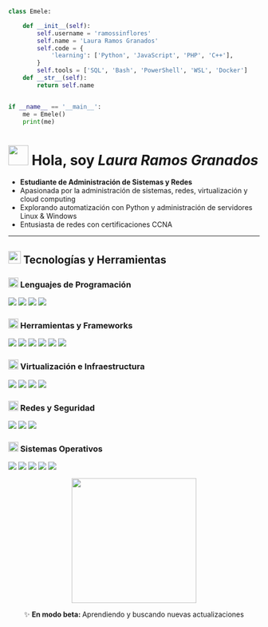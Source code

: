 ```python
class Emele:

    def __init__(self):
        self.username = 'ramossinflores'
        self.name = 'Laura Ramos Granados'
        self.code = {
            'learning': ['Python', 'JavaScript', 'PHP', 'C++'],
        }
        self.tools = ['SQL', 'Bash', 'PowerShell', 'WSL', 'Docker']
    def __str__(self):
        return self.name


if __name__ == '__main__':
    me = Emele()
    print(me)
```

<h1>
  <img src="https://media.giphy.com/media/t1n31R6QKTUvtluAAi/giphy.gif" width="40">
  Hola, soy <em>Laura Ramos Granados</em>
</h1>
<ul>
  <li><strong>Estudiante de Administración de Sistemas y Redes</strong></li>
  <li>Apasionada por la administración de sistemas, redes, virtualización y cloud computing</li>
  <li>Explorando automatización con Python y administración de servidores Linux & Windows</li>
  <li>Entusiasta de redes con certificaciones CCNA</li>
</ul>

---

<h2>
  <img src="https://media.giphy.com/media/MZRYQAay0x22a1Nt0w/giphy.gif" width="25"> Tecnologías y Herramientas
</h2>

<h3>
  <img src="https://media.giphy.com/media/VhzmzGwhdx7rXW8Rhl/giphy.gif" width="20"> Lenguajes de Programación
</h3>
<img src="https://img.shields.io/badge/Python-3776AB?style=flat&logo=python&logoColor=white">  
<img src="https://img.shields.io/badge/JavaScript-F7DF1E?style=flat&logo=javascript&logoColor=black">  
<img src="https://img.shields.io/badge/PHP-777BB4?style=flat&logo=php&logoColor=white">  
<img src="https://img.shields.io/badge/C++-00599C?style=flat&logo=c%2B%2B&logoColor=white">  

<h3>
  <img src="https://media.giphy.com/media/VGK9fcWUoKlkHtU9L7/giphy.gif" width="20"> Herramientas y Frameworks
</h3>
<img src="https://img.shields.io/badge/Docker-2496ED?style=flat&logo=docker&logoColor=white">  
<img src="https://img.shields.io/badge/Bash-4EAA25?style=flat&logo=gnu-bash&logoColor=white">  
<img src="https://img.shields.io/badge/PowerShell-5391FE?style=flat&logo=powershell&logoColor=white">  
<img src="https://img.shields.io/badge/SQL-4479A1?style=flat&logo=mysql&logoColor=white">  
<img src="https://img.shields.io/badge/WSL-4D4D4D?style=flat&logo=linux&logoColor=white">  
<img src="https://img.shields.io/badge/AWS-232F3E?style=flat&logo=amazonaws&logoColor=white">  

<h3>
  <img src="https://media.giphy.com/media/LkTxzv2zBPBY3fruSJ/giphy.gif" width="20"> Virtualización e Infraestructura
</h3>
<img src="https://img.shields.io/badge/Proxmox-E57000?style=flat&logo=proxmox&logoColor=white">  
<img src="https://img.shields.io/badge/VMware-607078?style=flat&logo=vmware&logoColor=white">  
<img src="https://img.shields.io/badge/Nutanix-024DA1?style=flat&logo=nutanix&logoColor=white">  
<img src="https://img.shields.io/badge/VirtualBox-183A61?style=flat&logo=virtualbox&logoColor=white">  

<h3>
  <img src="https://media.giphy.com/media/mDGE9eimMyNE07QzKu/giphy.gif" width="20"> Redes y Seguridad
</h3>
<img src="https://img.shields.io/badge/Cisco-1BA0D7?style=flat&logo=cisco&logoColor=white">  
<img src="https://img.shields.io/badge/TCP/IP-004A80?style=flat&logo=gnometerminal&logoColor=white">  
<img src="https://img.shields.io/badge/Networking-0078D7?style=flat&logo=windows-terminal&logoColor=white">  

<h3>
  <img src="https://media.giphy.com/media/lrn0Cp4T2af8L28EJm/giphy.gif" width="20"> Sistemas Operativos
</h3>
<img src="https://img.shields.io/badge/Linux-FCC624?style=flat&logo=linux&logoColor=black">  
<img src="https://img.shields.io/badge/Windows-0078D6?style=flat&logo=windows&logoColor=white">  
<img src="https://img.shields.io/badge/Ubuntu-E95420?style=flat&logo=ubuntu&logoColor=white">  
<img src="https://img.shields.io/badge/Fedora-294172?style=flat&logo=fedora&logoColor=white">  
<img src="https://img.shields.io/badge/Debian-A81D33?style=flat&logo=debian&logoColor=white">  

<p align="center">
<img src="https://media0.giphy.com/media/v1.Y2lkPTc5MGI3NjExa3ZwNzQ0MHBtYjRkdmFnZmswdGpqeTVtZHNuMGRyeHExdW5yOWI4OSZlcD12MV9pbnRlcm5hbF9naWZfYnlfaWQmY3Q9cw/9b0dPTdwIw7mJggFTA/giphy.gif" width="250">
</p>

<p align="center">
✨ <strong> En modo beta: </strong>  Aprendiendo y buscando nuevas actualizaciones
</p>

